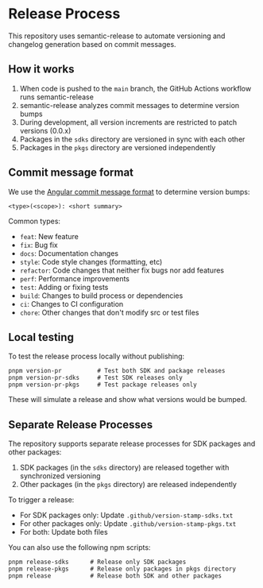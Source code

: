 # Release Process

This repository uses semantic-release to automate versioning and changelog generation based on commit messages.

## How it works

1. When code is pushed to the `main` branch, the GitHub Actions workflow runs semantic-release
2. semantic-release analyzes commit messages to determine version bumps
3. During development, all version increments are restricted to patch versions (0.0.x)
4. Packages in the `sdks` directory are versioned in sync with each other
5. Packages in the `pkgs` directory are versioned independently

## Commit message format

We use the [Angular commit message format](https://github.com/angular/angular/blob/master/CONTRIBUTING.md#-commit-message-format) to determine version bumps:

```
<type>(<scope>): <short summary>
```

Common types:

- `feat`: New feature
- `fix`: Bug fix
- `docs`: Documentation changes
- `style`: Code style changes (formatting, etc)
- `refactor`: Code changes that neither fix bugs nor add features
- `perf`: Performance improvements
- `test`: Adding or fixing tests
- `build`: Changes to build process or dependencies
- `ci`: Changes to CI configuration
- `chore`: Other changes that don't modify src or test files

## Local testing

To test the release process locally without publishing:

```
pnpm version-pr          # Test both SDK and package releases
pnpm version-pr-sdks     # Test SDK releases only
pnpm version-pr-pkgs     # Test package releases only
```

These will simulate a release and show what versions would be bumped.

## Separate Release Processes

The repository supports separate release processes for SDK packages and other packages:

1. SDK packages (in the `sdks` directory) are released together with synchronized versioning
2. Other packages (in the `pkgs` directory) are released independently

To trigger a release:

- For SDK packages only: Update `.github/version-stamp-sdks.txt`
- For other packages only: Update `.github/version-stamp-pkgs.txt`
- For both: Update both files

You can also use the following npm scripts:

```
pnpm release-sdks      # Release only SDK packages
pnpm release-pkgs      # Release only packages in pkgs directory
pnpm release           # Release both SDK and other packages
```
